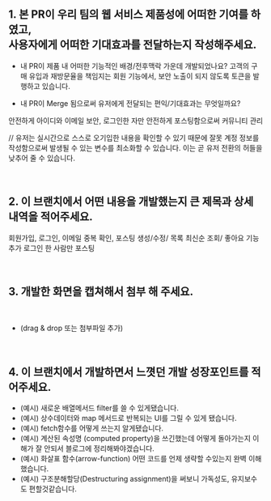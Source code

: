 ## 1. 본 PR이 우리 팀의 웹 서비스 제품성에 어떠한 기여를 하였고, <br> 사용자에게 어떠한 기대효과를 전달하는지 작성해주세요.

- 내 PR이 제품 내 어떠한 기능적인 배경/전후맥락 가운데 개발되었나요?
  고객의 구매 유입과 재방문율을 책임지는 회원 기능에서, 보안 노출이 되지 않도록 토큰을 발행하고 있습니다.

- 내 PR이 Merge 됨으로써 유저에게 전달되는 편익/기대효과는 무엇일까요?

안전하게 아이디와 이메일 보안, 로그인한 자만 안전하게 포스팅함으로써 커뮤니티 관리

// 유저는 실시간으로 스스로 오기입한 내용을 확인할 수 있기 때문에 잘못 계정 정보를 작성함으로써 발생될 수 있는 변수를 최소화할 수 있습니다. 이는 곧 유저 전환의 허들을 낮추어 줄 수 있습니다.

<br />

## 2. 이 브랜치에서 어떤 내용을 개발했는지 큰 제목과 상세 내역을 적어주세요.

회원가입, 로그인, 이메일 중복 확인,
포스팅 생성/수정/ 목록 최신순 조회/ 좋아요 기능 추가
로그인 한 사람만 포스팅

<br />

## 3. 개발한 화면을 캡쳐해서 첨부 해 주세요.

<br />

- (drag & drop 또는 첨부파일 추가)

<br />

## 4. 이 브랜치에서 개발하면서 느꼇던 개발 성장포인트를 적어주세요.

- (예시) 새로운 배열메서드 filter를 쓸 수 있게됐습니다.
- (예시) 상수데이터와 map 메서드로 반복되는 UI를 그릴 수 있게 됐습니다.
- (예시) fetch함수를 어떻게 쓰는지 알게됐습니다.
- (예시) 계산된 속성명 (computed property)을 쓰긴했는데 어떻게 돌아가는지 이해가 잘 안되서
  블로그에 정리해봐야겠습니다.
- (예시) 화살표 함수(arrow-function) 어떤 코드를 언제 생략할 수있는지 완벽 이해했습니다.
- (예시) 구조분해할당(Destructuring assignment)을 써보니 가독성도, 유지보수도 편할것같습니다.
  <br />
